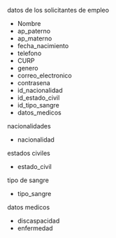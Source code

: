datos de los solicitantes de empleo

- Nombre
- ap_paterno
- ap_materno
- fecha_nacimiento
- telefono
- CURP
- genero
- correo_electronico
- contrasena
- id_nacionalidad
- id_estado_civil
- id_tipo_sangre
- datos_medicos

nacionalidades
- nacionalidad

estados civiles
- estado_civil

tipo de sangre
- tipo_sangre

datos medicos
- discaspacidad
- enfermedad